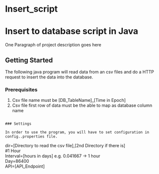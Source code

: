 # Insert_script


# Insert to database script in Java

One Paragraph of project description goes here

## Getting Started

The following java program will read data from an csv files and do a HTTP request to insert the data into the database. 

### Prerequisites

1. Csv file name must be [DB_TableName]_[Time in Epoch]
2. Csv file first row of data must be the able to map as database column name

```

### Settings  

In order to use the program, you will have to set configuration in config..properties file. 

```
dir=[Directory to read the csv file],[2nd Directory if there is]
<br/>
#1 Hour
<br/>
Interval=[hours in days] e.g. 0.041667 -> 1 hour
<br/>
Day=86400
<br/>
API=[API_Endpoint]


